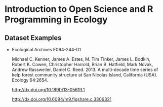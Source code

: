 # Introduction to Open Science and R Programming in Ecology

## Dataset Examples 

* Ecological Archives E094-244-D1

	Michael C. Kenner, James A. Estes, M. Tim Tinker, James L. Bodkin, Robert K. Cowen, Christopher Harrold, Brian B. Hatfield, Mark Novak, Andrew Rassweiler, Daniel C. Reed. 2013. A multi-decade time series of kelp forest community structure at San Nicolas Island, California (USA). Ecology 94:2654. 

	<http://dx.doi.org/10.1890/13-0561R.1>

	<http://dx.doi.org/10.6084/m9.figshare.c.3306321>


